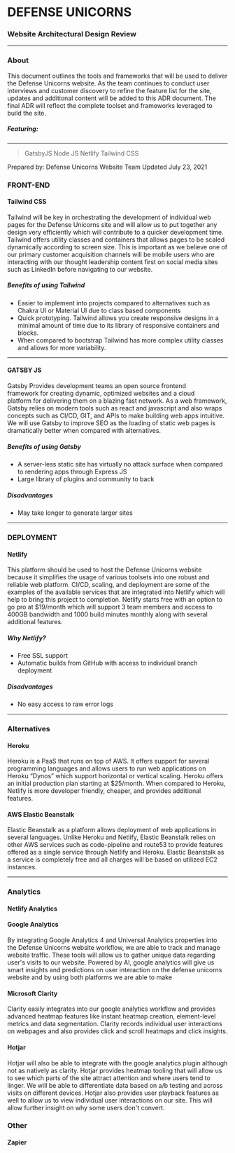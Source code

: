 # DEFENSE UNICORNS

### Website Architectural Design Review

---

### About

This document outlines the tools and frameworks that will be used to deliver the Defense Unicorns website. As the team continues to conduct user interviews and customer discovery to refine the feature list for the site, updates and additional content will be added to this ADR document. The final ADR will reflect the complete toolset and frameworks leveraged to build the site.

##### Featuring:

---

> GatsbyJS
> Node JS
> Netlify
> Tailwind CSS

Prepared by: Defense Unicorns Website Team
Updated July 23, 2021

### FRONT-END

#### Tailwind CSS

Tailwind will be key in orchestrating the development of individual web pages for the Defense Unicorns site and will allow us to put together any design very efficiently which will contribute to a quicker development time. Tailwind offers utility classes and containers that allows pages to be scaled dynamically according to screen size. This is important as we believe one of our primary customer acquisition channels will be mobile users who are interacting with our thought leadership content first on social media sites such as LinkedIn before navigating to our website.

##### Benefits of using Tailwind

- Easier to implement into projects compared to alternatives such as Chakra UI or Material UI due to class based components
- Quick prototyping. Tailwind allows you create responsive designs in a minimal amount of time due to its library of responsive containers and blocks.
- When compared to bootstrap Tailwind has more complex utility classes and allows for more variability.

---

#### GATSBY JS

Gatsby Provides development teams an open source frontend framework for creating dynamic, optimized websites and a cloud platform for delivering them on a blazing fast network. As a web framework, Gatsby relies on modern tools such as react and javascript and also wraps concepts such as CI/CD, GIT, and APIs to make building web apps intuitive. We will use Gatsby to improve SEO as the loading of static web pages is dramatically better when compared with alternatives.

##### Benefits of using Gatsby

- A server-less static site has virtually no attack surface when compared to rendering apps through Express JS
- Large library of plugins and community to back

##### Disadvantages

- May take longer to generate larger sites

---

### DEPLOYMENT

#### Netlify

This platform should be used to host the Defense Unicorns website because it simplifies the usage of various toolsets into one robust and reliable web platform. CI/CD, scaling, and deployment are some of the examples of the available services that are integrated into Netlify which will help to bring this project to completion. Netlify starts free with an option to go pro at $19/month which will support 3 team members and access to 400GB bandwidth and 1000 build minutes monthly along with several additional features.

##### Why Netlify?

- Free SSL support
- Automatic builds from GitHub with access to individual branch deployment

##### Disadvantages

- No easy access to raw error logs

---

### Alternatives

#### Heroku

Heroku is a PaaS that runs on top of AWS. It offers support for several programming languages and allows users to run web applications on Heroku “Dynos” which support horizontal or vertical scaling. Heroku offers an initial production plan starting at $25/month. When compared to Heroku, Netlify is more developer friendly, cheaper, and provides additional features.

#### AWS Elastic Beanstalk

Elastic Beanstalk as a platform allows deployment of web applications in several languages. Unlike Heroku and Netlify, Elastic Beanstalk relies on other AWS services such as code-pipeline and route53 to provide features offered as a single service through Netlify and Heroku. Elastic Beanstalk as a service is completely free and all charges will be based on utilized EC2 instances.


---

### Analytics

#### Netlify Analytics


#### Google Analytics 

By integrating Google Analytics 4 and Universal Analytics properties into the Defense Unicorns website workflow,  we are able to track and manage website traffic. These tools will allow us to gather unique data regarding user's visits to our website. Powered by AI, google analytics will give us smart insights and predictions on user interaction on the defense unicorns website and by using both platforms we are able to make 

#### Microsoft Clarity 

Clarity easily integrates into our google analytics workflow and provides advanced heatmap features like instant heatmap creation, element-level metrics and data segmentation. Clarity records individual user interactions on webpages and also provides click and scroll heatmaps and click insights.

#### Hotjar

Hotjar will also be able to integrate with the google analytics plugin although not as natively as clarity. Hotjar  provides heatmap tooling that will allow us to see which parts of the site attract attention and where users tend to linger. We will be able to differentiate data based on a/b testing and across visits on different devices. Hotjar also provides user playback features as well to allow us to view individual user interactions on our site. This will allow further insight on why some users don't convert. 


### Other

#### Zapier